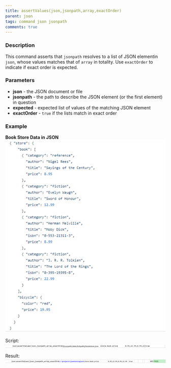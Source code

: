 ```yaml
---
title: assertValues(json,jsonpath,array,exactOrder)
parent: json
tags: command json jsonpath
comments: true
---
```



### Description
This command asserts that `jsonpath` resolves to a list of JSON elementin `json`, whose values matches that of `array` 
in totality.  Use `exactOrder` to indicate if exact order is expected.


### Parameters
- **json** - the JSON document or file
- **jsonpath** \- the path to describe the JSON element (or the first element) in question
- **expected** \- expected list of values of the matching JSON element
- **exactOrder** \- `true` if the lists match in exact order


### Example
**Book Store Data in JSON**<br/>
![bookStoreData](image/bookStoreData.png)

Script:<br/>
![script](image/assertValues_01.png)

Result:<br/>
![output](image/assertValues_02.png)

